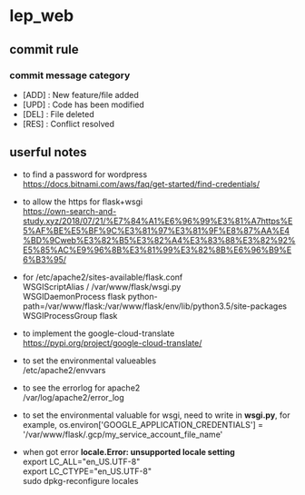 # lep_web


## commit rule
### commit message category
- [ADD] : New feature/file added
- [UPD] : Code has been modified
- [DEL] : File deleted
- [RES] : Conflict resolved


## userful notes

- to find a password for wordpress   
https://docs.bitnami.com/aws/faq/get-started/find-credentials/

 - to allow the https for flask+wsgi  
https://own-search-and-study.xyz/2018/07/21/%E7%84%A1%E6%96%99%E3%81%A7https%E5%AF%BE%E5%BF%9C%E3%81%97%E3%81%9F%E8%87%AA%E4%BD%9Cweb%E3%82%B5%E3%82%A4%E3%83%88%E3%82%92%E5%85%AC%E9%96%8B%E3%81%99%E3%82%8B%E6%96%B9%E6%B3%95/

- for /etc/apache2/sites-available/flask.conf  
        WSGIScriptAlias / /var/www/flask/wsgi.py  
        WSGIDaemonProcess flask python-path=/var/www/flask:/var/www/flask/env/lib/python3.5/site-packages  
        WSGIProcessGroup flask  

- to implement the google-cloud-translate  
https://pypi.org/project/google-cloud-translate/

- to set the environmental valueables  
/etc/apache2/envvars

- to see the errorlog for apache2  
/var/log/apache2/error_log

- to set the environmental valuable for wsgi, need to write in **wsgi.py**, for example,
os.environ['GOOGLE_APPLICATION_CREDENTIALS'] = '/var/www/flask/.gcp/my_service_account_file_name'

- when got error **locale.Error: unsupported locale setting**  
export LC_ALL="en_US.UTF-8"  
export LC_CTYPE="en_US.UTF-8"   
sudo dpkg-reconfigure locales  
